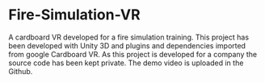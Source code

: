 # Fire-Simulation-VR
A cardboard VR developed for a fire simulation training. This project has been developed with Unity 3D and plugins and dependencies imported from google Cardboard VR.
As this project is developed for a company the source code has been kept private. The demo video is uploaded in the Github.
